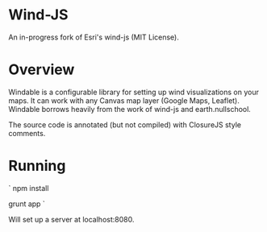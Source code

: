 # Wind-JS  

An in-progress fork of Esri's wind-js (MIT License).

# Overview

Windable is a configurable library for setting up wind visualizations on your maps.
It can work with any Canvas map layer (Google Maps, Leaflet).
Windable borrows heavily from the work of wind-js and earth.nullschool.

The source code is annotated (but not compiled) with ClosureJS style comments.

# Running

`
npm install

grunt app
`

Will set up a server at localhost:8080.